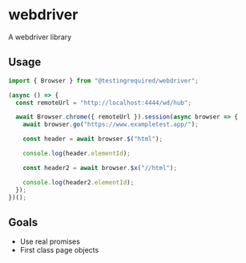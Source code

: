 # webdriver

A webdriver library

## Usage

```javascript
import { Browser } from "@testingrequired/webdriver";

(async () => {
  const remoteUrl = "http://localhost:4444/wd/hub";

  await Browser.chrome({ remoteUrl }).session(async browser => {
    await browser.go("https://www.exampletest.app/");

    const header = await browser.$("html");

    console.log(header.elementId);

    const header2 = await browser.$x("//html");

    console.log(header2.elementId);
  });
})();
```

## Goals

- Use real promises
- First class page objects
